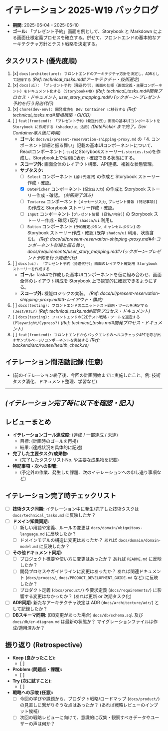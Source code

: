 # イテレーション 2025-W19 バックログ

*   **期間:** 2025-05-04 - 2025-05-10
*   **ゴール:** 「プレゼント予約」画面を例として、Storybook と Markdown による画面仕様定義プロセスを確立する。併せて、フロントエンドの基本的なアーキテクチャ方針とテスト戦略を決定する。

## タスクリスト (優先度順)

1.  [x] `docs(architecture): フロントエンドのアーキテクチャ方針を決定し、ADRとして記録する` *(Ref: technical_tasks.md#アーキテクチャ・技術選定)*
2.  [x] `docs(ui): 「プレゼント予約（発送代行）」画面の仕様（画面定義・主要コンポーネント）をドキュメント化する (Storybook+MD)` *(Ref: technical_tasks.md#開発プロセス・ドキュメント, user_story_mapping.md#バックボーン-プレゼント予約を行う発送代行)*
3.  [x] `chore(dev-env): 開発環境を Dev Container に移行する` *(Ref: technical_tasks.md#環境構築・CI/CD)*
4.  [ ] `feat(frontend): 「プレゼント予約（発送代行）」画面の基本UIコンポーネントを Storybook に作成する (shadcn/ui 活用)` *(DatePicker まで完了。Dev Container導入後に再開)*
    *   **ゴール:** `docs/ui/present-reservation-shipping-proxy.md` の「4. コンポーネント詳細と振る舞い」記載の基本UIコンポーネントについて、Reactコンポーネント(`.tsx`)とStorybookストーリー(`.stories.tsx`)を作成し、Storybook上で個別に表示・確認できる状態にする。
    *   **スコープ外:** 画面全体のレイアウト構築、API連携、複雑な状態管理。
    *   **サブタスク:**
        *   [ ] `Select` コンポーネント (`届け先選択`) の作成と Storybook ストーリー作成・確認。
        *   [x] `DatePicker` コンポーネント (`記念日入力`) の作成と Storybook ストーリー作成・確認。 *(前回完了済み)*
        *   [ ] `Textarea` コンポーネント (`メッセージ入力`, `プレゼント情報 (特記事項)`) の作成と Storybook ストーリー作成・確認。
        *   [ ] `Input` コンポーネント (`プレゼント情報 (品名/内容)`) の Storybook ストーリー作成・確認 (既存 `shadcn/ui` 利用)。
        *   [ ] `Button` コンポーネント (`予約確定ボタン`, `キャンセルボタン`) の Storybook ストーリー作成・確認 (既存 `shadcn/ui` 利用、状態含む)。
    *(Ref: docs/ui/present-reservation-shipping-proxy.md#4-コンポーネント詳細と振る舞い, docs/requirements/user_story_mapping.md#バックボーン-プレゼント予約を行う発送代行)*
5.  [ ] `docs(ui): 「プレゼント予約（発送代行）」画面のレイアウト確認用 Storybook ストーリーを作成する`
    *   **ゴール:** Task4で作成した基本UIコンポーネントを仮に組み合わせ、画面全体のレイアウト構成を Storybook 上で視覚的に確認できるようにする。
    *   **スコープ外:** 機能ロジックの実装。
    *(Ref: docs/ui/present-reservation-shipping-proxy.md#3-レイアウト・構成)*
6.  [ ] `docs(testing): フロントエンドのユニットテスト戦略・ツールを決定する (Jest/RTL?)` *(Ref: technical_tasks.md#開発プロセス・ドキュメント)*
7.  [ ] `docs(testing): フロントエンドのE2Eテスト戦略・ツールを選定する (Playwright/Cypress?)` *(Ref: technical_tasks.md#開発プロセス・ドキュメント)*
8.  [ ] `feat(frontend): フロントエンドからバックエンドのヘルスチェックAPIを呼び出すサンプルページ/コンポーネントを実装する` *(Ref: backend/src/routes/health_check.rs)*

## イテレーション間活動記録 (任意)

*   (前のイテレーション終了後、今回の計画開始までに実施したこと。例: 技術タスク消化、ドキュメント整理、学習など)

---
*(イテレーション完了時に以下を確認・記入)*
---

## レビューまとめ

*   **イテレーションゴール達成度:** (達成 / 一部達成 / 未達)
    *   目標: (計画時のゴールを再掲)
    *   結果: (達成状況を具体的に記述)
*   **完了した主要タスク/成果物:**
    *   (完了したタスクリストNo. や主要な成果物を記載)
*   **特記事項・次への影響:**
    *   (予定外の作業、発生した課題、次のイテレーションへの申し送り事項など)

## イテレーション完了時チェックリスト

*   [ ] **技術タスク同期:** イテレーション中に発生/完了した技術タスクは `docs/technical_tasks.md` に反映したか？
*   [ ] **ドメイン知識同期:**
    *   [ ] 新しい用語や定義、ルールの変更は `docs/domain/ubiquitous-language.md` に反映したか？
    *   [ ] ドメインモデルの構造に変更はあったか？ あれば `docs/domain/domain-model.md` に反映したか？
*   [ ] **その他ドキュメント同期:**
    *   [ ] プロジェクト概要や使い方に変更はあったか？ あれば `README.md` に反映したか？
    *   [ ] 開発プロセスやガイドラインに変更はあったか？ あれば関連ドキュメント (`docs/process/`, `docs/PRODUCT_DEVELOPMENT_GUIDE.md` など) に反映したか？
    *   [ ] プロダクト定義 (`docs/product/`) や要求定義 (`docs/requirements/`) に影響する変更はなかったか？ (あれば更新 or 次期タスク化)
*   [ ] **ADR同期:** 新たなアーキテクチャ決定は ADR (`docs/architecture/adr/`) として記録したか？
*   [ ] **DBスキーマ同期:** (DB変更があった場合) `docs/db/schema.sql` 及び `docs/db/er-diagram.md` は最新の状態か？ マイグレーションファイルは作成/適用済みか？

## 振り返り (Retrospective)

*   **Keep (良かったこと):**
    *   [ ]
*   **Problem (問題点・課題):**
    *   [ ]
*   **Try (次に試すこと):**
    *   [ ]
*   **戦略への示唆 (任意):**
    *   [ ] 今回の学びや課題から、プロダクト戦略/ロードマップ (`docs/product/`) の見直しに繋がりそうな点はあったか？ (あれば戦略レビューのインプット候補)
    *   [ ] 次回の戦略レビューに向けて、意識的に収集・観察すべきデータやユーザーの声は何か？ 